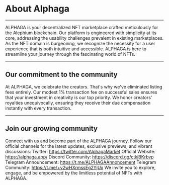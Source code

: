 # About Alphaga

---
ALPHAGA is your decentralized NFT marketplace crafted meticulously for the Alephium blockchain. Our platform is engineered with simplicity at its core, addressing the usability challenges prevalent in existing marketplaces. As the NFT domain is burgeoning, we recognize the necessity for a user experience that is both intuitive and accessible. ALPHAGA is here to streamline your journey through the fascinating world of NFTs.

---
## Our commitment to the community
At ALPHAGA, we celebrate the creators. That's why we've eliminated listing fees entirely. Our modest 1% transaction fee on successful sales ensures that your investment in creativity is our top priority. We honor creators' royalties unequivocally, ensuring they receive their due compensation instantly with every transaction.

---
## Join our growing community
Connect with us and become part of the ALPHAGA journey. Follow our official channels for the latest updates, exclusive previews, and vibrant discussions:
Twitter: https://twitter.com/AlphagaMarket
Official Website: https://alphaga.app/
Discord Community: https://discord.gg/ctkjBKrbvp
Telegram Announcement: https://t.me/ALPHAGAAnnoncement
Telegram Community: https://t.me/+y2wHXrmssEg2YjUx
We invite you to explore, engage, and be empowered by the limitless potential of NFTs with ALPHAGA.
